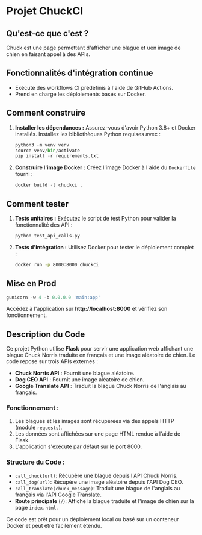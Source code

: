 
# Projet ChuckCI

## Qu'est-ce que c'est ?
Chuck est une page permettant d'afficher une blague et uen image de chien en faisant appel à des APIs.

## Fonctionnalités d'intégration continue
- Exécute des workflows CI prédéfinis à l'aide de GitHub Actions.
- Prend en charge les déploiements basés sur Docker.

## Comment construire
1. **Installer les dépendances :**
   Assurez-vous d'avoir Python 3.8+ et Docker installés. Installez les bibliothèques Python requises avec :
   ```python
   python3 -m venv venv
   source venv/bin/activate
   pip install -r requirements.txt
   ```

2. **Construire l'image Docker :**
   Créez l'image Docker à l'aide du `Dockerfile` fourni :
   ```python
   docker build -t chuckci .
   ```

## Comment tester
1. **Tests unitaires :**
   Exécutez le script de test Python pour valider la fonctionnalité des API :
   ```bash
   python test_api_calls.py
   ```

2. **Tests d'intégration :**
   Utilisez Docker pour tester le déploiement complet :
   ```bash
   docker run -p 8000:8000 chuckci

   
## Mise en Prod

```python
gunicorn -w 4 -b 0.0.0.0 'main:app'
```
   Accédez à l'application sur **http://localhost:8000** et vérifiez son fonctionnement.

## Description du Code

Ce projet Python utilise **Flask** pour servir une application web affichant une blague Chuck Norris traduite en français et une image aléatoire de chien. Le code repose sur trois APIs externes :

- **Chuck Norris API** : Fournit une blague aléatoire.
- **Dog CEO API** : Fournit une image aléatoire de chien.
- **Google Translate API** : Traduit la blague Chuck Norris de l'anglais au français.

### Fonctionnement :
1. Les blagues et les images sont récupérées via des appels HTTP (module `requests`).
2. Les données sont affichées sur une page HTML rendue à l'aide de Flask.
3. L'application s'exécute par défaut sur le port 8000.

### Structure du Code :
- `call_chuck(url)`: Récupère une blague depuis l'API Chuck Norris.
- `call_dog(url)`: Récupère une image aléatoire depuis l'API Dog CEO.
- `call_translate(chuck_message)`: Traduit une blague de l'anglais au français via l'API Google Translate.
- **Route principale** (`/`): Affiche la blague traduite et l'image de chien sur la page `index.html`.

Ce code est prêt pour un déploiement local ou basé sur un conteneur Docker et peut être facilement étendu.

